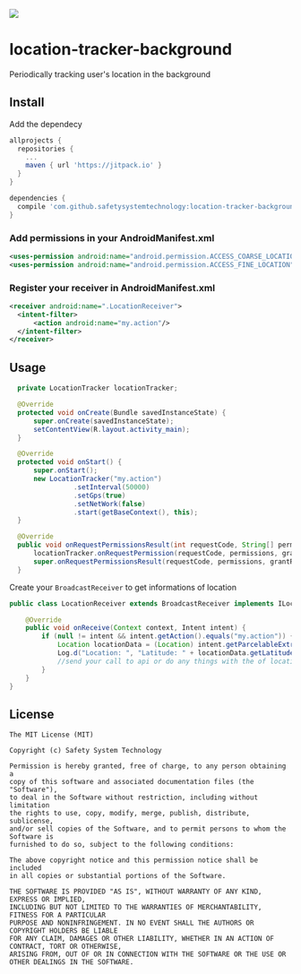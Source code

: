 ![](https://jitpack.io/v/safetysystemtechnology/location-tracker-background.svg)



# location-tracker-background
Periodically tracking user's location in the background

## Install 
Add the dependecy

```gradle
allprojects {
  repositories {
    ...
    maven { url 'https://jitpack.io' }
  }
}

dependencies {
  compile 'com.github.safetysystemtechnology:location-tracker-background:v1.0'
}

```

### Add permissions in your AndroidManifest.xml

```xml
<uses-permission android:name="android.permission.ACCESS_COARSE_LOCATION" />
<uses-permission android:name="android.permission.ACCESS_FINE_LOCATION" />
```

### Register your receiver in AndroidManifest.xml

```xml
<receiver android:name=".LocationReceiver">
  <intent-filter>
      <action android:name="my.action"/>
  </intent-filter>
</receiver>

```

## Usage

```java
  private LocationTracker locationTracker;

  @Override
  protected void onCreate(Bundle savedInstanceState) {
      super.onCreate(savedInstanceState);
      setContentView(R.layout.activity_main);
  }

  @Override
  protected void onStart() {
      super.onStart();
      new LocationTracker("my.action")
                .setInterval(50000)
                .setGps(true)
                .setNetWork(false)
                .start(getBaseContext(), this);
  }

  @Override
  public void onRequestPermissionsResult(int requestCode, String[] permissions, int[] grantResults) {
      locationTracker.onRequestPermission(requestCode, permissions, grantResults);
      super.onRequestPermissionsResult(requestCode, permissions, grantResults);
  }
```

Create your `BroadcastReceiver` to get informations of location

```java
public class LocationReceiver extends BroadcastReceiver implements ILocationConstants {

    @Override
    public void onReceive(Context context, Intent intent) {
        if (null != intent && intent.getAction().equals("my.action")) {
            Location locationData = (Location) intent.getParcelableExtra(SettingsLocationTracker.LOCATION_MESSAGE);
            Log.d("Location: ", "Latitude: " + locationData.getLatitude() + "Longitude:" + locationData.getLongitude());
            //send your call to api or do any things with the of location data
        }
    }
}

```

## License

    The MIT License (MIT)

    Copyright (c) Safety System Technology

    Permission is hereby granted, free of charge, to any person obtaining a 
    copy of this software and associated documentation files (the "Software"), 
    to deal in the Software without restriction, including without limitation 
    the rights to use, copy, modify, merge, publish, distribute, sublicense, 
    and/or sell copies of the Software, and to permit persons to whom the Software is 
    furnished to do so, subject to the following conditions:

    The above copyright notice and this permission notice shall be included 
    in all copies or substantial portions of the Software.

    THE SOFTWARE IS PROVIDED "AS IS", WITHOUT WARRANTY OF ANY KIND, EXPRESS OR IMPLIED, 
    INCLUDING BUT NOT LIMITED TO THE WARRANTIES OF MERCHANTABILITY, FITNESS FOR A PARTICULAR 
    PURPOSE AND NONINFRINGEMENT. IN NO EVENT SHALL THE AUTHORS OR COPYRIGHT HOLDERS BE LIABLE 
    FOR ANY CLAIM, DAMAGES OR OTHER LIABILITY, WHETHER IN AN ACTION OF CONTRACT, TORT OR OTHERWISE,
    ARISING FROM, OUT OF OR IN CONNECTION WITH THE SOFTWARE OR THE USE OR OTHER DEALINGS IN THE SOFTWARE.
